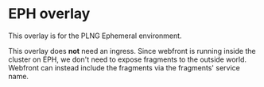 # EPH overlay
This overlay is for the PLNG Ephemeral environment.

This overlay does **not** need an ingress. Since webfront is running inside the cluster on EPH, we don't need to expose fragments to the outside world. Webfront can instead include the fragments via the fragments' service name.
